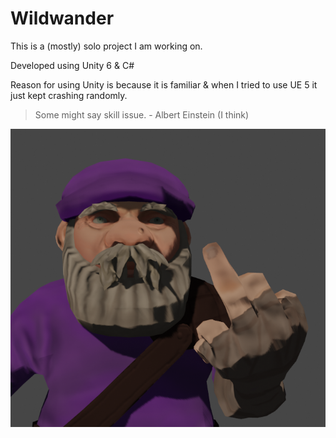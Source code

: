 # Wildwander
This is a (mostly) solo project I am working on.

Developed using Unity 6 & C#

Reason for using Unity is because it is familiar & when I tried to use UE 5 it just kept crashing randomly. 
> Some might say skill issue. - Albert Einstein (I think)

![Peebus showing a funny finger](FunnyPicture/Peebus.png)
